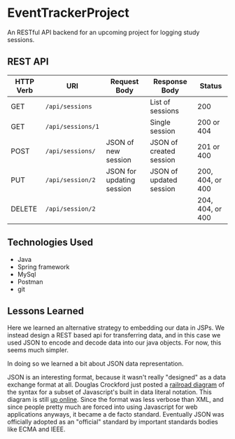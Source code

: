 # EventTrackerProject

An RESTful API backend for an upcoming project for logging study sessions.

## REST API

| HTTP Verb | URI             | Request Body | Response Body | Status |
|-----------|-----------------|--------------|---------------|---------|
| GET       | `/api/sessions`   |              | List of sessions | 200   |
| GET       | `/api/sessions/1` |              | Single session   | 200 or 404 |
| POST      | `/api/sessions/`    | JSON of new session       | JSON of created session | 201 or 400 |
| PUT       | `/api/session/2` | JSON for updating session | JSON of updated session | 200, 404, or 400 |
| DELETE    | `/api/session/2` |              | | 204, 404, or 400 |

## Technologies Used

* Java
* Spring framework
* MySql
* Postman
* git

## Lessons Learned

Here we learned an alternative strategy to embedding our data in JSPs. We
instead design a REST based api for transferring data, and in this case
we used JSON to encode and decode data into our java objects. For now, this seems
much simpler. 

In doing so we learned a bit about JSON data representation. 

JSON is an interesting
format, because it wasn't really "designed" as a data exchange format at all. 
Douglas Crockford just posted
a [railroad diagram](https://en.wikipedia.org/wiki/Syntax_diagram) 
of the syntax for a subset of Javascript's built in data literal
notation. This diagram is still [up online](https://www.json.org/json-en.html). 
Since the format was less verbose than XML, and since people pretty
much are forced into using Javascript for web applications anyways, it became a de facto 
standard. Eventually JSON was officially adopted as an "official" standard by important 
standards bodies like ECMA and IEEE. 


